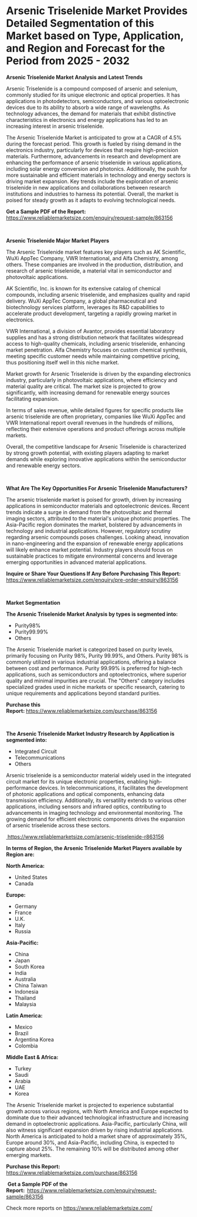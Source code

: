 <p><h1>Arsenic Triselenide Market Provides Detailed Segmentation of this Market based on Type, Application, and Region and Forecast for the Period from 2025 - 2032</h1></p><p><strong>Arsenic Triselenide Market Analysis and Latest Trends</strong></p>
<p><p>Arsenic Triselenide is a compound composed of arsenic and selenium, commonly studied for its unique electronic and optical properties. It has applications in photodetectors, semiconductors, and various optoelectronic devices due to its ability to absorb a wide range of wavelengths. As technology advances, the demand for materials that exhibit distinctive characteristics in electronics and energy applications has led to an increasing interest in arsenic triselenide.</p><p>The Arsenic Triselenide Market is anticipated to grow at a CAGR of 4.5% during the forecast period. This growth is fueled by rising demand in the electronics industry, particularly for devices that require high-precision materials. Furthermore, advancements in research and development are enhancing the performance of arsenic triselenide in various applications, including solar energy conversion and photonics. Additionally, the push for more sustainable and efficient materials in technology and energy sectors is driving market expansion. Key trends include the exploration of arsenic triselenide in new applications and collaborations between research institutions and industries to harness its potential. Overall, the market is poised for steady growth as it adapts to evolving technological needs.</p></p>
<p><strong>Get a Sample PDF of the Report:&nbsp;</strong> <a href="https://www.reliablemarketsize.com/enquiry/request-sample/863156?utm_campaign=2799&utm_medium=2&utm_source=Github&utm_content=ia&utm_term=01042025&utm_id=arsenic-triselenide">https://www.reliablemarketsize.com/enquiry/request-sample/863156</a></p>
<p>&nbsp;</p>
<p><strong>Arsenic Triselenide Major Market Players</strong></p>
<p><p>The Arsenic Triselenide market features key players such as AK Scientific, WuXi AppTec Company, VWR International, and Alfa Chemistry, among others. These companies are involved in the production, distribution, and research of arsenic triselenide, a material vital in semiconductor and photovoltaic applications.</p><p>AK Scientific, Inc. is known for its extensive catalog of chemical compounds, including arsenic triselenide, and emphasizes quality and rapid delivery. WuXi AppTec Company, a global pharmaceutical and biotechnology services platform, leverages its R&D capabilities to accelerate product development, targeting a rapidly growing market in electronics.</p><p>VWR International, a division of Avantor, provides essential laboratory supplies and has a strong distribution network that facilitates widespread access to high-quality chemicals, including arsenic triselenide, enhancing market penetration. Alfa Chemistry focuses on custom chemical synthesis, meeting specific customer needs while maintaining competitive pricing, thus positioning itself well in this niche market.</p><p>Market growth for Arsenic Triselenide is driven by the expanding electronics industry, particularly in photovoltaic applications, where efficiency and material quality are critical. The market size is projected to grow significantly, with increasing demand for renewable energy sources facilitating expansion.</p><p>In terms of sales revenue, while detailed figures for specific products like arsenic triselenide are often proprietary, companies like WuXi AppTec and VWR International report overall revenues in the hundreds of millions, reflecting their extensive operations and product offerings across multiple markets.</p><p>Overall, the competitive landscape for Arsenic Triselenide is characterized by strong growth potential, with existing players adapting to market demands while exploring innovative applications within the semiconductor and renewable energy sectors.</p></p>
<p>&nbsp;</p>
<p><strong>What Are The Key Opportunities For Arsenic Triselenide Manufacturers?</strong></p>
<p><p>The arsenic triselenide market is poised for growth, driven by increasing applications in semiconductor materials and optoelectronic devices. Recent trends indicate a surge in demand from the photovoltaic and thermal imaging sectors, attributed to the material's unique photonic properties. The Asia-Pacific region dominates the market, bolstered by advancements in technology and industrial applications. However, regulatory scrutiny regarding arsenic compounds poses challenges. Looking ahead, innovation in nano-engineering and the expansion of renewable energy applications will likely enhance market potential. Industry players should focus on sustainable practices to mitigate environmental concerns and leverage emerging opportunities in advanced material applications.</p></p>
<p><strong>Inquire or Share Your Questions If Any Before Purchasing This Report:</strong> <a href="https://www.reliablemarketsize.com/enquiry/pre-order-enquiry/863156?utm_campaign=2799&utm_medium=2&utm_source=Github&utm_content=ia&utm_term=01042025&utm_id=arsenic-triselenide">https://www.reliablemarketsize.com/enquiry/pre-order-enquiry/863156</a></p>
<p>&nbsp;</p>
<p><strong>Market Segmentation</strong></p>
<p><strong>The Arsenic Triselenide Market Analysis by types is segmented into:</strong></p>
<p><ul><li>Purity98%</li><li>Purity99.99%</li><li>Others</li></ul></p>
<p><p>The Arsenic Triselenide market is categorized based on purity levels, primarily focusing on Purity 98%, Purity 99.99%, and Others. Purity 98% is commonly utilized in various industrial applications, offering a balance between cost and performance. Purity 99.99% is preferred for high-tech applications, such as semiconductors and optoelectronics, where superior quality and minimal impurities are crucial. The "Others" category includes specialized grades used in niche markets or specific research, catering to unique requirements and applications beyond standard purities.</p></p>
<p><strong>Purchase this Report:&nbsp;</strong><a href="https://www.reliablemarketsize.com/purchase/863156?utm_campaign=2799&utm_medium=2&utm_source=Github&utm_content=ia&utm_term=01042025&utm_id=arsenic-triselenide">https://www.reliablemarketsize.com/purchase/863156</a></p>
<p>&nbsp;</p>
<p><strong>The Arsenic Triselenide Market Industry Research by Application is segmented into:</strong></p>
<p><ul><li>Integrated Circuit</li><li>Telecommunications</li><li>Others</li></ul></p>
<p><p>Arsenic triselenide is a semiconductor material widely used in the integrated circuit market for its unique electronic properties, enabling high-performance devices. In telecommunications, it facilitates the development of photonic applications and optical components, enhancing data transmission efficiency. Additionally, its versatility extends to various other applications, including sensors and infrared optics, contributing to advancements in imaging technology and environmental monitoring. The growing demand for efficient electronic components drives the expansion of arsenic triselenide across these sectors.</p></p>
<p><a href="https://www.reliablemarketsize.com/arsenic-triselenide-r863156?utm_campaign=2799&utm_medium=2&utm_source=Github&utm_content=ia&utm_term=01042025&utm_id=arsenic-triselenide">&nbsp;https://www.reliablemarketsize.com/arsenic-triselenide-r863156</a></p>
<p><strong>In terms of Region, the Arsenic Triselenide Market Players available by Region are:</strong></p>
<p>
    <p> <strong> North America: </strong>
        <ul>
            <li>United States</li>
            <li>Canada</li>
        </ul>
        </p> 
    <p> <strong> Europe: </strong>
        <ul>
            <li>Germany</li>
            <li>France</li>
            <li>U.K.</li>
            <li>Italy</li>
            <li>Russia</li>
        </ul>
        </p> 
    <p> <strong> Asia-Pacific: </strong>
        <ul>
            <li>China</li>
            <li>Japan</li>
            <li>South Korea</li>
            <li>India</li>
            <li>Australia</li>
            <li>China Taiwan</li>
            <li>Indonesia</li>
            <li>Thailand</li>
            <li>Malaysia</li>
        </ul>
        </p> 
    <p> <strong> Latin America: </strong>
        <ul>
            <li>Mexico</li>
            <li>Brazil</li>
            <li>Argentina Korea</li>
            <li>Colombia</li>
        </ul>
        </p> 
    <p> <strong> Middle East & Africa: </strong>
        <ul>
            <li>Turkey</li>
            <li>Saudi</li>
            <li>Arabia</li>
            <li>UAE</li>
            <li>Korea</li>
        </ul>
    </p>
    </p>
<p><p>The Arsenic Triselenide market is projected to experience substantial growth across various regions, with North America and Europe expected to dominate due to their advanced technological infrastructure and increasing demand in optoelectronic applications. Asia-Pacific, particularly China, will also witness significant expansion driven by rising industrial applications. North America is anticipated to hold a market share of approximately 35%, Europe around 30%, and Asia-Pacific, including China, is expected to capture about 25%. The remaining 10% will be distributed among other emerging markets.</p></p>
<p><strong>Purchase this Report: </strong><a href="https://www.reliablemarketsize.com/purchase/863156?utm_campaign=2799&utm_medium=2&utm_source=Github&utm_content=ia&utm_term=01042025&utm_id=arsenic-triselenide">https://www.reliablemarketsize.com/purchase/863156</a></p>
<p>&nbsp;<strong>Get a Sample PDF of the Report:&nbsp;&nbsp;</strong><a href="https://www.reliablemarketsize.com/enquiry/request-sample/863156?utm_campaign=2799&utm_medium=2&utm_source=Github&utm_content=ia&utm_term=01042025&utm_id=arsenic-triselenide">https://www.reliablemarketsize.com/enquiry/request-sample/863156</a></p>
<p><strong></strong></p>
<p>Check more reports on <a href="https://www.reliablemarketsize.com/?utm_campaign=2799&utm_medium=2&utm_source=Github&utm_content=ia&utm_term=01042025&utm_id=arsenic-triselenide">https://www.reliablemarketsize.com/</a></p>